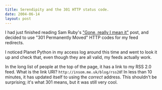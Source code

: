 ```yaml
---
title: Serendipity and the 301 HTTP status code.
date: 2004-06-14
layout: post
---
```


I had just finished reading Sam Ruby's ["Gone, really I mean it"][gone] post,
and decided to use "301 Permanently Moved" HTTP codes for my feed redirects.

[gone]: http://www.intertwingly.net/blog/2004/06/13/Gone-Really-I-mean-it

I noticed Planet Python in my access log around this time and
went to look it up and check that, even though they are all valid, my feeds
actually work.

In the long list of people at the top of the page, it has a link to my RSS 2.0
feed. What is the link URI? `http://insom.me.uk/blog/rss20`! In less than 10
minutes, it has updated itself to using the _correct_ address. This
shouldn't be surprising; it's what 301 means, but it was still very cool.
